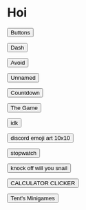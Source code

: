 <html>
<body>
<h1>Hoi</h1>
<form action="https://potato2017.github.io/button">
<button type="submit">Buttons</button>
</form>
<form action="https://potato2017.github.io/dash">
<button type="submit">Dash</button>
</form>
<form action="https://potato2017.github.io/avoid">
<button type="submit">Avoid</button>
</form>
<form action="https://potato2017.github.io/unnamed">
<button type="submit">Unnamed</button>
</form>
<form action="https://potato2017.github.io/countdown">
<button type="submit">Countdown</button>
</form>
<form action="https://potato2017.github.io/the_game">
<button type="submit">The Game</button>
</form>
<form action="https://potato2017.github.io/idk">
<button type="submit">idk</button>
</form>
<form action="https://potato2017.github.io/discord_emoji_art_10x10">
<button type="submit">discord emoji art 10x10</button>
</form>
<form action="https://potato2017.github.io/stopwatch">
<button type="submit">stopwatch</button>
</form>
<form action="https://potato2017.github.io/knock_off_will_you_snail">
<button type="submit">knock off will you snail</button>
</form>
<form action="https://potato2017.github.io/calculatorclicker">
<button type="submit">CALCULATOR CLICKER</button>
</form>
<form action="https://potato2017.github.io/tentgame">
<button type="submit">Tent's Minigames</button>
</form>
</body>
</html>  
